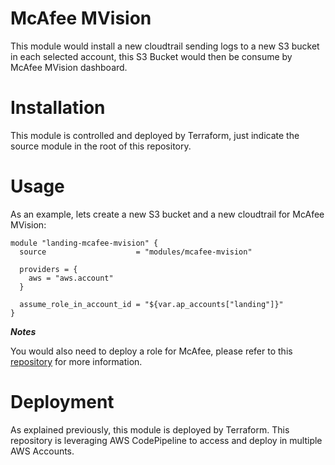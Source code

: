 # McAfee MVision

This module would install a new cloudtrail sending logs to a new S3 bucket in each selected account, this S3 Bucket would then be consume by McAfee MVision dashboard.


# Installation

This module is controlled and deployed by Terraform, just indicate the source module in the root of this repository.

# Usage

As an example, lets create a new S3 bucket and a new cloudtrail for McAfee MVision:

```hcl
module "landing-mcafee-mvision" {
  source                    = "modules/mcafee-mvision"

  providers = {
    aws = "aws.account"
  }
  
  assume_role_in_account_id = "${var.ap_accounts["landing"]}"
}
```

***Notes***

You would also need to deploy a role for McAfee, please refer to this [repository](https://github.com/ministryofjustice/analytical-platform-iam) for more information.

# Deployment

As explained previously, this module is deployed by Terraform. This repository is leveraging AWS CodePipeline to access and deploy in multiple AWS Accounts.
